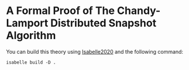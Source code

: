# A Formal Proof of The Chandy-Lamport Distributed Snapshot Algorithm

You can build this theory using [Isabelle2020](https://isabelle.in.tum.de/dist/)
and the following command:

```
isabelle build -D .
```